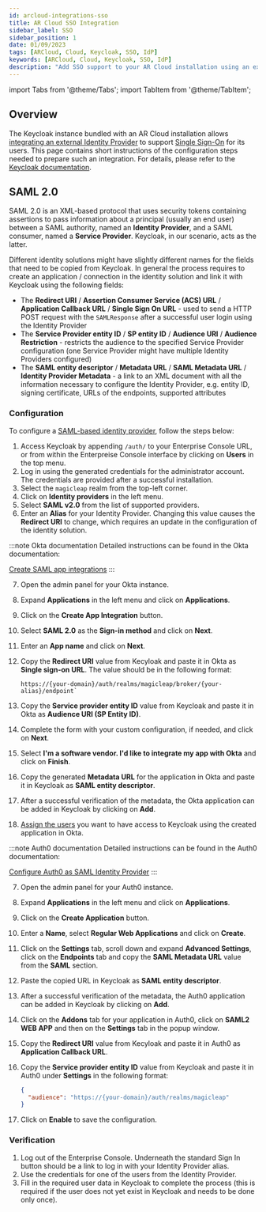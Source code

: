 ```yaml
---
id: arcloud-integrations-sso
title: AR Cloud SSO Integration
sidebar_label: SSO
sidebar_position: 1
date: 01/09/2023
tags: [ARCloud, Cloud, Keycloak, SSO, IdP]
keywords: [ARCloud, Cloud, Keycloak, SSO, IdP]
description: "Add SSO support to your AR Cloud installation using an external IdP"
---
```

import Tabs from '@theme/Tabs';
import TabItem from '@theme/TabItem';

## Overview

The Keycloak instance bundled with an AR Cloud installation allows [integrating an external Identity Provider][idp] to
support [Single Sign-On][sso-protocols] for its users. This page contains short instructions of the configuration steps
needed to prepare such an integration. For details, please refer to the [Keycloak documentation][idp].

## SAML 2.0

SAML 2.0 is an XML-based protocol that uses security tokens containing assertions to pass information about a principal
(usually an end user) between a SAML authority, named an **Identity Provider**, and a SAML consumer, named a **Service
Provider**. Keycloak, in our scenario, acts as the latter.

Different identity solutions might have slightly different names for the fields that need to be copied from Keycloak. In
general the process requires to create an application / connection in the identity solution and link it with Keycloak
using the following fields:

* The **Redirect URI** / **Assertion Consumer Service (ACS) URL** / **Application Callback URL** / **Single Sign On
    URL** - used to send a HTTP POST request with the `SAMLResponse` after a successful user login using the Identity
    Provider
* The **Service Provider entity ID** / **SP entity ID** / **Audience URI** / **Audience Restriction** - restricts the
    audience to the specified Service Provider configuration (one Service Provider might have multiple Identity
    Providers configured)
* The **SAML entity descriptor** / **Metadata URL** / **SAML Metadata URL** / **Identity Provider Metadata** - a link to
    an XML document with all the information necessary to configure the Identity Provider, e.g. entity ID, signing
    certificate, URLs of the endpoints, supported attributes

### Configuration

To configure a [SAML-based identity provider][saml], follow the steps below:

1. Access Keycloak by appending `/auth/` to your Enterprise Console URL, or from within the Enterpreise Console interface by clicking on **Users** in the top menu.
1. Log in using the generated credentials for the administrator account. The credentials are provided after a successful
   installation.
1. Select the `magicleap` realm from the top-left corner.
1. Click on **Identity providers** in the left menu.
1. Select **SAML v2.0** from the list of supported providers.
1. Enter an **Alias** for your Identity Provider. Changing this value causes the **Redirect URI** to change, which requires an
   update in the configuration of the identity solution.

<Tabs groupId="identity-provider">
  <TabItem value="okta" label="Okta" default>

:::note Okta documentation
Detailed instructions can be found in the Okta documentation:

[Create SAML app integrations][okta-saml]
:::

7. Open the admin panel for your Okta instance.
1. Expand **Applications** in the left menu and click on **Applications**.
1. Click on the **Create App Integration** button.
1. Select **SAML 2.0** as the **Sign-in method** and click on **Next**.
1. Enter an **App name** and click on **Next**.
1. Copy the **Redirect URI** value from Kecyloak and paste it in Okta as **Single sign-on URL**. The value should be in
   the following format:

   ```
   https://{your-domain}/auth/realms/magicleap/broker/{your-alias}/endpoint`
   ```

1. Copy the **Service provider entity ID** value from Keycloak and paste it in Okta as **Audience URI (SP Entity ID)**.
1. Complete the form with your custom configuration, if needed, and click on **Next**.
1. Select **I'm a software vendor. I'd like to integrate my app with Okta** and click on **Finish**.
1. Copy the generated **Metadata URL** for the application in Okta and paste it in Keycloak as **SAML entity
   descriptor**.
1. After a successful verification of the metadata, the Okta application can be added in Keycloak by clicking on
   **Add**.
1. [Assign the users][okta-assign] you want to have access to Keycloak using the created application in Okta.


  </TabItem>
  <TabItem value="auth0" label="Auth0">

:::note Auth0 documentation
Detailed instructions can be found in the Auth0 documentation:

[Configure Auth0 as SAML Identity Provider][auth0-saml]
:::

7. Open the admin panel for your Auth0 instance.
1. Expand **Applications** in the left menu and click on **Applications**.
1. Click on the **Create Application** button.
1. Enter a **Name**, select **Regular Web Applications** and click on **Create**.
1. Click on the **Settings** tab, scroll down and expand **Advanced Settings**, click on the **Endpoints** tab and copy
   the **SAML Metadata URL** value from the **SAML** section.
1. Paste the copied URL in Keycloak as **SAML entity descriptor**.
1. After a successful verification of the metadata, the Auth0 application can be added in Keycloak by clicking on
   **Add**.
1. Click on the **Addons** tab for your application in Auth0, click on **SAML2 WEB APP** and then on the **Settings**
   tab in the popup window.
1. Copy the **Redirect URI** value from Kecyloak and paste it in Auth0 as **Application Callback URL**.
1. Copy the **Service provider entity ID** value from Keycloak and paste it in Auth0 under **Settings** in the following
   format:

   ```json
   {
     "audience": "https://{your-domain}/auth/realms/magicleap"
   }
   ```

1. Click on **Enable** to save the configuration.


  </TabItem>
</Tabs>

### Verification

1. Log out of the Enterprise Console. Underneath the standard Sign In button should be a link to log in with your Identity Provider alias.
2. Use the credentials for one of the users from the Identity Provider.
3. Fill in the required user data in Keycloak to complete the process (this is required if the user does not yet exist
   in Keycloak and needs to be done only once).


[idp]: https://www.keycloak.org/docs/latest/server_admin/index.html#_identity_broker
[sso-protocols]: https://www.keycloak.org/docs/latest/server_admin/index.html#sso-protocols
[saml]: https://www.keycloak.org/docs/latest/server_admin/index.html#saml-v2-0-identity-providers
[okta-saml]: https://help.okta.com/en-us/content/topics/apps/apps_app_integration_wizard_saml.htm
[okta-assign]: https://help.okta.com/en-us/content/topics/provisioning/lcm/lcm-assign-app-user.htm
[auth0-saml]: https://auth0.com/docs/authenticate/protocols/saml/saml-sso-integrations/configure-auth0-saml-identity-provider#manually-configure-sso-integrations
